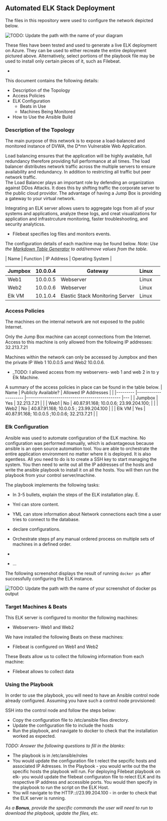 ## Automated ELK Stack Deployment

The files in this repository were used to configure the network depicted below.

![TODO: Update the path with the name of your diagram](Images/diagram_filename.png)

These files have been tested and used to generate a live ELK deployment on Azure. They can be used to either recreate the entire deployment pictured above. Alternatively, select portions of the playbook file may be used to install only certain pieces of it, such as Filebeat.

  - 

This document contains the following details:
- Description of the Topology
- Access Policies
- ELK Configuration
  - Beats in Use
  - Machines Being Monitored
- How to Use the Ansible Build


### Description of the Topology

The main purpose of this network is to expose a load-balanced and monitored instance of DVWA, the D*mn Vulnerable Web Application.

Load balancing ensures that the application will be highly available, full redundancy therefore providing full performance at all times. The load balancer distributes network traffic across the multiple servers to ensure availability and redundancy. In addition to restricting all traffic but peer network traffic.  
The Load Balancer plays an important role by defending an organization against DDos Attacks. It does this by shifting traffic the corporate server to the public cloud providor. The advantage of having a Jump Box is providing a gateway to your virtual network.

Integrating an ELK server allows users to aggregate logs from all of your systems and applications, analyze these logs, and creat visualizations for application and infrastrcuture monitoring, faster troubleshooting, and security analyticss.
- Filebeat specifies log files and monitors events.


The configuration details of each machine may be found below.
_Note: Use the [Markdown Table Generator](http://www.tablesgenerator.com/markdown_tables) to add/remove values from the table_.

| Name     | Function | IP Address | Operating System |

| Jumpbox 	| 10.0.0.4 	| Gateway                         	| Linux 	|   	|
|---------	|----------	|---------------------------------	|-------	|---	|
| Web1    	| 10.0.0.5 	| Webserver                       	| Linux 	|   	|
| Web2    	| 10.0.0.6 	| Webserver                       	| Linux 	|   	|
| Elk VM  	| 10.1.0.4 	| Elastic Stack Monitoring Server 	| Linux 	|   	|


### Access Policies

The machines on the internal network are not exposed to the public Internet. 

Only the Jump Box machine can accept connections from the Internet. Access to this machine is only allowed from the following IP addresses: 32.213.7.21

Machines within the network can only be accessed by Jumpbox and then the private IP  Web 1 10.0.0.5 amd Web2 10.0.0.6.
- _TODO: I allowed access from my webservers- web 1 and web 2 in to y Elk Machine. 

A summary of the access policies in place can be found in the table below.
| Name    	| Publicly Available? 	| Allowed IP Addresses                          	|   	|
|---------	|---------------------	|-----------------------------------------------	|---	|
| Jumpbox 	| Yes                 	| 32.213.7.21                                   	|   	|
| Web1    	| No                  	| 40.87.91.168; 10.0.0.6; 23.99.204.100;        	|   	|
| Web2    	| No                  	| 40.87.91.168; 10.0.0.5 ; 23.99.204.100        	|   	|
| Elk VM  	| Yes                 	| 40.87.91.168; 10.0.0.5 ;10.0.0.6; 32.213.7.21 	|   	|

### Elk Configuration

Ansible was used to automate configuration of the ELK machine. No configuration was performed manually, which is advantageous because ansible is an open source automation tool. You are able to orchestrate the entire application environment no matter where it is deployed. It is also agentless. All you need to do is to create a SSH key to start managing the system. You then need to write out all the IP addresses of the hosts and write the ansible playbook to install it on all the hosts. You will then run the playbook from your control server/machine. 

The playbook implements the following tasks:
-  In 3-5 bullets, explain the steps of the ELK installation play. E.
- Yml can store content.
- YML can store information about Network connections each time a user tries to connect to the database.
- declare configurations.
- Orchestrate steps pf any manual ordered process on multiple sets of machines in a defined order.
- 

- ...

The following screenshot displays the result of running `docker ps` after successfully configuring the ELK instance.

![TODO: Update the path with the name of your screenshot of docker ps output](Images/docker_ps_output.png)

### Target Machines & Beats
This ELK server is configured to monitor the following machines:
- Webservers- Web1 and Web2

We have installed the following Beats on these machines:
- Filebeat is configured on Web1 and Web2

These Beats allow us to collect the following information from each machine:
- Filebeat allows to collect data

### Using the Playbook
In order to use the playbook, you will need to have an Ansible control node already configured. Assuming you have such a control node provisioned: 

SSH into the control node and follow the steps below:
- Copy the configuration file to /etc/ansible files directory.
- Update the configuration file to include the hosts 
- Run the playbook, and navigate to docker to check that the installation worked as expected.

_TODO: Answer the following questions to fill in the blanks:_
- The playbook is in /etc/ansible/roles
- You would update the configuration file t relect the sepcific hosts and associated IP Adresses. In the Playbook - you would write out the the specific hosts the playbook will run. For deploying Filebeat playbook on elk- you would update the filebeat configuraton file to relect ELK and its respective IP address and accessible ports. You would then specify in the playbook to run the script on the ELK Host.  
- You will navigate to the HTTP.://23.99.204.100 - in order to check that the ELK server is running.

_As a **Bonus**, provide the specific commands the user will need to run to download the playbook, update the files, etc._